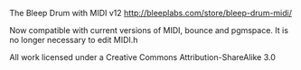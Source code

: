 The Bleep Drum with MIDI v12
http://bleeplabs.com/store/bleep-drum-midi/

Now compatible with current versions of MIDI, bounce and pgmspace.
It is no longer necessary to edit MIDI.h

All work licensed under a Creative Commons Attribution-ShareAlike 3.0
